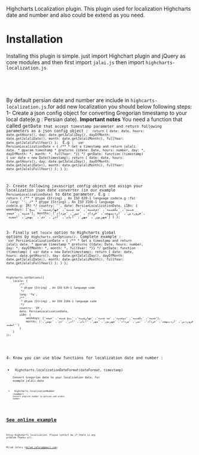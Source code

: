 Highcharts Localization plugin.
This plugin used for localization Highcharts date and number and also could be extend as you need.

<h1>Installation</h1>
Installing this plugin is simple. just import Highchart plugin and jQuery as core modules and then first
import <code>jalai.js</code> then import <code>highcharts-localization.js</code>

<code>
    <script src="http://code.jquery.com/jquery-1.10.2.min.js"></script>
    <script src="http://code.highcharts.com/highcharts.js"></script>
    <script src="js/jalali.js"></script>
    <script src="js/highcharts-localization.js"></script>
</code>

By default persian date and number are include in <code>highcarts-localization.js</code>.for add new localization you should
below following steps:
1- Create a json config object for converting Gregorian timestamp to your local date(e.g : Persian date).
<strong>Important notes</strong>
    You need a function that called <code>getDate<code> that accept timestamp parameter and return following parameters
    as a json config object :
    <code>
        return {
            date: date,
            hours: date.getHours(),
            day: date.getJalaliDay(),
            dayOfMonth: date.getJalaliDate(),
            month: date.getJalaliMonth(),
            fullYear: date.getJalaliFullYear()
        };
    </code>
    E.g :
    <code>
        var PersianLocalizationDate = {
            /**
             * Get a timestamp and return jalali date.
             * @param timestamp
             * @returns {{date: Date, hours: number, day: *, dayOfMonth: *, month: *, fullYear: *}}
             */
            getDate: function (timestamp) {
                var date = new Date(timestamp);
                return {
                    date: date,
                    hours: date.getHours(),
                    day: date.getJalaliDay(),
                    dayOfMonth: date.getJalaliDate(),
                    month: date.getJalaliMonth(),
                    fullYear: date.getJalaliFullYear()
                };
            }
        };
    </code>

2- Create following javascript config object and assign your localization json date converter
    (in our example <code>PersianLocalizationDate</code>) to date parameter.
E.g :
<code>
    return {
         /**
          * @type {String} , An ISO 639-1 language code(e.g :fa)
          */
         lang: '',
         /**
          * @type {String} , An ISO 3166-1 language code(e.g: IR)
          */
         country: '',
         date: PersianLocalizationDate,
         i18n: {
             weekdays: ['شنبه', 'یکشنبه', 'دوشنبه', 'سه شنبه', 'چهارشنبه', 'پنج شنبه', 'جمعه'],
             months: ['فروردین', 'اردیبهشت', 'خرداد', 'تیر', 'مرداد', 'شهریور', 'مهر', 'آبان', 'آذر', 'دی', 'بهمن', 'اسفند']
         }
    };
</code>

3- Finally set <code>locale</code> option to Highcharts global options by <code>Highcharts.setOptions()</code>.
Complete example :
<code>
    var PersianLocalizationDate = {
        /**
         * Get a timestamp and return jalali date.
         * @param timestamp
         * @returns {{date: Date, hours: number, day: *, dayOfMonth: *, month: *, fullYear: *}}
         */
        getDate: function (timestamp) {
            var date = new Date(timestamp);
            return {
                date: date,
                hours: date.getHours(),
                day: date.getJalaliDay(),
                dayOfMonth: date.getJalaliDate(),
                month: date.getJalaliMonth(),
                fullYear: date.getJalaliFullYear()
            };
        }
    };

    Highcharts.setOptions({
        locale: {
            /**
             * @type {String} , An ISO 639-1 language code
             */
            lang: 'fa',
            /**
             * @type {String} , An ISO 3166-1 language code
             */
            country: 'IR',
            date: PersianLocalizationDate,
            i18n: {
                weekdays: ['شنبه', 'یکشنبه', 'دوشنبه', 'سه شنبه', 'چهارشنبه', 'پنج شنبه', 'جمعه'],
                months: ['فروردین', 'اردیبهشت', 'خرداد', 'تیر', 'مرداد', 'شهریور', 'مهر', 'آبان', 'آذر', 'دی', 'بهمن', 'اسفند']
            }
        }
    });
</code>

4- Know you can use blow functions for localization date and number :
    <ul>
        <li>
            <code>Highcharts.localizationDateFormat(dateFormat, timestamp) <code> :
            <div>Convert Gregorian date to your localization date, for example jalali date</div>
        </li>
        <li>
            <code>Highcharts.localizationNumber (number) <code> :
            <div>Convert english number to persian and arabic number</div>
        </li>
    </ul>

<h1><a href="http://jsfiddle.net/KjsY2/">See online example</a></h1>

Enjoy Highcharts localization.
Please contact me if there is any problem
Thanks all.

Milad Jafary (milad.jafary@gmail.com)

